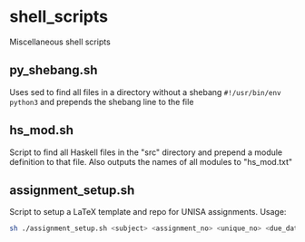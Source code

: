# shell\_scripts 

Miscellaneous shell scripts

## py\_shebang.sh

Uses sed to find all files in a directory without a shebang `#!/usr/bin/env python3` 
and prepends the shebang line to the file

## hs\_mod.sh

Script to find all Haskell files in the "src" directory and prepend a module
definition to that file. Also outputs the names of all modules to "hs\_mod.txt"

## assignment\_setup.sh

Script to setup a LaTeX template and repo for UNISA assignments. Usage:

```bash
sh ./assignment_setup.sh <subject> <assignment_no> <unique_no> <due_date> <num_questions>
```
